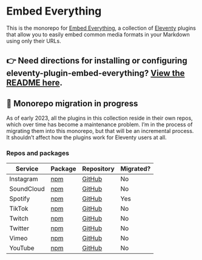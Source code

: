 # Embed Everything

This is the monorepo for [Embed Everything](https://gfscott.com/embed-everything), a collection of [Eleventy](https://www.11ty.dev) plugins that allow you to easily embed common media formats in your Markdown using only their URLs.

## 👉 Need directions for installing or configuring eleventy-plugin-embed-everything? [View the README here](/packages/everything/).

## 🚧 Monorepo migration in progress

As of early 2023, all the plugins in this collection reside in their own repos, which over time has become a maintenance problem. I’m in the process of migrating them into this monorepo, but that will be an incremental process. It shouldn’t affect how the plugins work for Eleventy users at all.

### Repos and packages

Service | Package | Repository | Migrated?
------- | ------- | ---------- | ---------
Instagram   | [npm](https://www.npmjs.com/package/eleventy-plugin-embed-instagram)  | [GitHub](https://github.com/gfscott/eleventy-plugin-embed-instagram)  | No
SoundCloud  | [npm](https://www.npmjs.com/package/eleventy-plugin-embed-soundcloud) | [GitHub](https://github.com/gfscott/eleventy-plugin-embed-soundcloud) | No
Spotify     | [npm](https://www.npmjs.com/package/eleventy-plugin-embed-spotify)    | [GitHub](https://github.com/gfscott/eleventy-plugin-embed-everything/packages/spotify)    | Yes
TikTok      | [npm](https://www.npmjs.com/package/eleventy-plugin-embed-tiktok)     | [GitHub](https://github.com/gfscott/eleventy-plugin-embed-tiktok)     | No 
Twitch      | [npm](https://www.npmjs.com/package/eleventy-plugin-embed-twitch)     | [GitHub](https://github.com/gfscott/eleventy-plugin-embed-twitch)     | No
Twitter     | [npm](https://www.npmjs.com/package/eleventy-plugin-embed-twitter)    | [GitHub](https://github.com/gfscott/eleventy-plugin-embed-twitter)    | No
Vimeo       | [npm](https://www.npmjs.com/package/eleventy-plugin-vimeo-embed)      | [GitHub](https://github.com/gfscott/eleventy-plugin-vimeo-embed)      | No
YouTube     | [npm](https://www.npmjs.com/package/eleventy-plugin-youtube-embed)    | [GitHub](https://github.com/gfscott/eleventy-plugin-youtube-embed)    | No